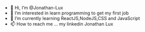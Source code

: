 - 👋 Hi, I’m @Jonathan-Lux
- 👀 I’m interested in learn programming to get my first job
- 🌱 I’m currently learning ReactJS,NodeJS,CSS and JavaScript
- 📫 How to reach me ... my linkedin Jonathan Lux

<!---
Jonathan-Lux/Jonathan-Lux is a ✨ special ✨ repository because its `README.md` (this file) appears on your GitHub profile.
You can click the Preview link to take a look at your changes.
--->
